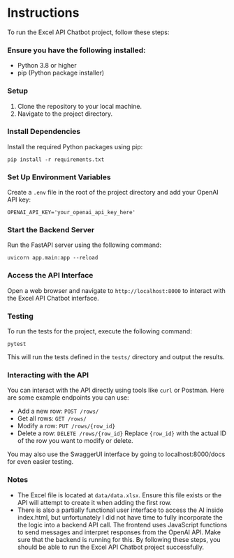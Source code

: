# Instructions
To run the Excel API Chatbot project, follow these steps:

### Ensure you have the following installed:
- Python 3.8 or higher
- pip (Python package installer)


### Setup
1. Clone the repository to your local machine.
2. Navigate to the project directory.

### Install Dependencies
Install the required Python packages using pip:
```
pip install -r requirements.txt
```

### Set Up Environment Variables
Create a `.env` file in the root of the project directory and add your OpenAI API key:
```
OPENAI_API_KEY='your_openai_api_key_here'
```

### Start the Backend Server
Run the FastAPI server using the following command:
```
uvicorn app.main:app --reload
```

### Access the API Interface
Open a web browser and navigate to `http://localhost:8000` to interact with the Excel API Chatbot interface.

### Testing
To run the tests for the project, execute the following command:
```
pytest
```
This will run the tests defined in the `tests/` directory and output the results.

### Interacting with the API
You can interact with the API directly using tools like `curl` or Postman. Here are some example endpoints you can use:
- Add a new row: `POST /rows/`
- Get all rows: `GET /rows/`
- Modify a row: `PUT /rows/{row_id}`
- Delete a row: `DELETE /rows/{row_id}`
Replace `{row_id}` with the actual ID of the row you want to modify or delete.

You may also use the SwaggerUI interface by going to localhost:8000/docs for even easier testing.

### Notes
- The Excel file is located at `data/data.xlsx`. Ensure this file exists or the API will attempt to create it when adding the first row.
- There is also a partially functional user interface to access the AI inside index.html, but unfortunately I did not have time to fully incorporate the the logic into a backend API call. The frontend uses JavaScript functions to send messages and interpret responses from the OpenAI API. Make sure that the backend is running for this.
By following these steps, you should be able to run the Excel API Chatbot project successfully.